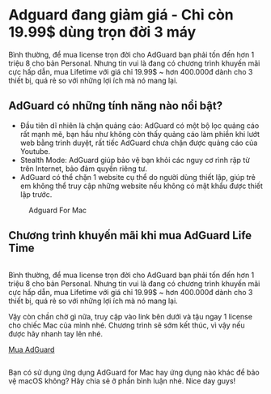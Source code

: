 # Adguard đang giảm giá - Chỉ còn 19.99$ dùng trọn đời 3 máy


Bình thường, để mua license trọn đời cho AdGuard bạn phải tốn đến hơn 1 triệu 8 cho bản Personal. Nhưng tin vui là đang có chương trình khuyến mãi cực hấp dẫn, mua Lifetime với giá chỉ 19.99$ ~ hơn 400.000đ dành cho 3 thiết bị, quá rẻ so với những lợi ích mà nó mang lại.

## AdGuard có những tính năng nào nổi bật?

- Đầu tiên dĩ nhiên là chặn quảng cáo: AdGuard có một bộ lọc quảng cáo rất mạnh mẽ, bạn hầu như không còn thấy quảng cáo làm phiền khi lướt web bằng trình duyệt, rất tiếc AdGuard chưa chặn được quảng cáo của Youtube.
- Stealth Mode: AdGuard giúp bảo vệ bạn khỏi các nguy cơ rình rập từ trên Internet, bảo đảm quyền riêng tư.
- AdGuard có thể chặn 1 website cụ thể do người dùng thiết lập, giúp trẻ em không thể truy cập những website nếu không có mật khẩu được thiết lập trước.
<figure class="kg-card kg-image-card kg-card-hascaption"><img src="/assets/images/2020/09/image-10.png" class="kg-image" alt srcset="/assets/images/size/w600/2020/09/image-10.png 600w, /assets/images/size/w1000/2020/09/image-10.png 1000w, /assets/images/2020/09/image-10.png 1073w" sizes="(min-width: 720px) 720px"><figcaption class="text-center">Adguard For Mac</figcaption></figure>

## Chương trình khuyến mãi khi mua AdGuard Life Time

<figure class="kg-card kg-image-card"><img src="/assets/images/2020/09/image-11.png" class="kg-image" alt srcset="/assets/images/size/w600/2020/09/image-11.png 600w, /assets/images/2020/09/image-11.png 876w" sizes="(min-width: 720px) 720px"></figure>

Bình thường, để mua license trọn đời cho AdGuard bạn phải tốn đến hơn 1 triệu 8 cho bản Personal. Nhưng tin vui là đang có chương trình khuyến mãi cực hấp dẫn, mua Lifetime với giá chỉ 19.99$ ~ hơn 400.000đ dành cho 3 thiết bị, quá rẻ so với những lợi ích mà nó mang lại.

Vậy còn chần chờ gì nữa, truy cập vào link bên dưới và tậu ngay 1 license cho chiếc Mac của mình nhé. Chương trình sẽ sớm kết thúc, vì vậy nếu được hãy nhanh tay lên nhé.

[Mua AdGuard](https://stacksocial.com/sales/adguard-personal-plan-lifetime-subscription)

<figure class="kg-card kg-image-card"><img src="/assets/images/2020/09/image-12.png" class="kg-image" alt srcset="/assets/images/size/w600/2020/09/image-12.png 600w, /assets/images/size/w1000/2020/09/image-12.png 1000w, /assets/images/2020/09/image-12.png 1141w" sizes="(min-width: 720px) 720px"></figure>

Bạn có sử dụng ứng dụng AdGuard for Mac hay ứng dụng nào khác để bảo vệ macOS không? Hãy chia sẻ ở phần bình luận nhé. Nice day guys!


